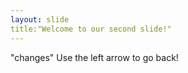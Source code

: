 ```yaml
---
layout: slide
title:"Welcome to our second slide!"
---
```

"changes"
Use the left arrow to go back!
